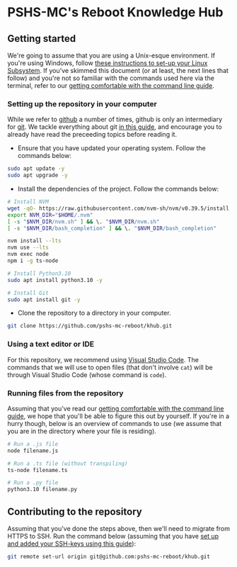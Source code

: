 # PSHS-MC's Reboot Knowledge Hub

## Getting started

We're going to assume that you are using a Unix-esque environment. If you're using Windows, follow [these instructions to set-up your Linux Subsystem](first-quarter/README.md#installing-windows-subsystem-for-linux-2). If you've skimmed this document (or at least, the next lines that follow) and you're not so familiar with the commands used here via the terminal, refer to our [getting comfortable with the command line guide](first-quarter/README.md#getting-comfortable-with-the-command-line).

### Setting up the repository in your computer

While we refer to [github](https://github.com) a number of times, github is only an intermediary for [git](https://git-scm.com). We tackle everything about git [in this guide](first-quarter/README.md#getting-to-know-git), and encourage you to already have read the preceeding topics before reading it.

- Ensure that you have updated your operating system. Follow the commands below:

```bash
sudo apt update -y
sudo apt upgrade -y
```

- Install the dependencies of the project. Follow the commands below:

```bash
# Install NVM
wget -qO- https://raw.githubusercontent.com/nvm-sh/nvm/v0.39.5/install.sh | bash
export NVM_DIR="$HOME/.nvm"
[ -s "$NVM_DIR/nvm.sh" ] && \. "$NVM_DIR/nvm.sh"
[ -s "$NVM_DIR/bash_completion" ] && \. "$NVM_DIR/bash_completion" 

nvm install --lts
nvm use --lts
nvm exec node
npm i -g ts-node

# Install Python3.10
sudo apt install python3.10 -y

# Install Git
sudo apt install git -y
```

- Clone the repository to a directory in your computer.

```bash
git clone https://github.com/pshs-mc-reboot/khub.git
```

### Using a text editor or IDE

For this repository, we recommend using [Visual Studio Code](https://code.visualstudio.com/download). The commands that we will use to open files (that don't involve `cat`) will be through Visual Studio Code (whose command is `code`).

### Running files from the repository

Assuming that you've read our [getting comfortable with the command line guide](first-quarter/README.md#getting-comfortable-with-the-command-line), we hope that you'll be able to figure this out by yourself. If you're in a hurry though, below is an overview of commands to use (we assume that you are in the directory where your file is residing).

```bash
# Run a .js file
node filename.js

# Run a .ts file (without transpiling)
ts-node filename.ts

# Run a .py file
python3.10 filename.py
```

## Contributing to the repository

Assuming that you've done the steps above, then we'll need to migrate from HTTPS to SSH. Run the command below (assuming that you have [set up and added your SSH-keys using this guide](/first-quarter/README.md#adding-ssh-keys-to-your-account)):

```bash
git remote set-url origin git@github.com:pshs-mc-reboot/khub.git
```
